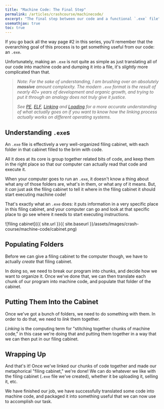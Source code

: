 ```yaml
---
title: "Machine Code: The Final Step"
permalink: /articles/crashcourse/machinecode/
excerpt: "The final step between our code and a functional `.exe` file"
usemathjax: true
toc: true
---
```


If you go back all the way page #2 in this series, you'll
remember that the overarching goal of this process is to
get something useful from our code: an `.exe`.

Unfortunately, making an `.exe` is not quite as simple
as just translating all of our code into machine code
and dumping it into a file, it's *slightly* more complicated
than that.

> *Note: For the sake of understanding, I am brushing over*
> *an absolutely **massive** amount complexity. The modern `.exe`*
> *format is the result of nearly 40+ years of development and*
> *organic growth, and trying to put it through an analogy does*
> *not truly give it justice.* 
> 
> *See [PE](https://en.wikipedia.org/wiki/Portable_Executable),*
> *[ELF](https://en.wikipedia.org/wiki/Executable_and_Linkable_Format),*
> *[Linking](https://en.wikipedia.org/wiki/Linker_(computing))*
> *and [Loading](https://en.wikipedia.org/wiki/Loader_(computing))*
> *for a more accurate understanding of what actually goes on*
> *if you want to know how the linking process actually works on different*
> *operating systems.*

## Understanding `.exe`s

An `.exe` file is effectively a very well-organized filing cabinet,
with each folder in that cabinet filled to the brim with code.

All it does at its core is group together related bits of code, and 
keep them in the right place so that our computer can actually read
that code and execute it. 

When your computer goes to run an `.exe`, it doesn't know a thing
about what any of those folders are, what's in them, or what any of
it means. But, it *can* just ask the filing cabinet to tell it
where in the filing cabinet it should start executing machine code!

That's exactly what an `.exe` does: it puts information in a very
specific place in this filing cabinet, and your computer can go
and look at that specific place to go see where it needs to start
executing instructions. 

![filing cabinet]({{ site.url }}{{ site.baseurl }}/assets/images/crash-course/machine-code/cabinet.png)

## Populating Folders

Before we can give a filing cabinet to the computer though, we
have to actually *create* that filing cabinet. 

In doing so, we need to break our program into chunks, and decide
how we want to organize it. Once we've done that, we can then
translate each chunk of our program into machine code, and populate
that folder of the cabinet.

## Putting Them Into the Cabinet

Once we've got a bunch of folders, we need to do something with them. In order to do that, we need to *link* them together.

*Linking* is the computing term for "stitching together chunks
of machine code," in this case we're doing that and putting them
together in a way that we can then put in our filing cabinet.

## Wrapping Up

And that's it! Once we've linked our chunks of code together and 
made our metaphorical "filing cabinet," we're done! We can do
whatever we like with the filing cabinet (`.exe` file we've created),
whether it be uploading it, selling it, etc. 

We have finished our job, we have successfully translated some code
into machine code, and packaged it into something useful that we can
now use to accomplish our task.